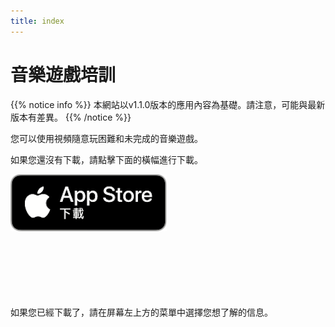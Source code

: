 ```yaml
---
title: index
---
```


# 音樂遊戲培訓

{{% notice info %}}
本網站以v1.1.0版本的應用內容為基礎。請注意，可能與最新版本有差異。
{{% /notice %}}

您可以使用視頻隨意玩困難和未完成的音樂遊戲。

如果您還沒有下載，請點擊下面的橫幅進行下載。

[![App store link](img_appstore_banner.zh-tw.png#floatleft)](https://apps.apple.com/tw/app/id1088874473)
<br><br><br><br><br><br><br>

如果您已經下載了，請在屏幕左上方的菜單中選擇您想了解的信息。